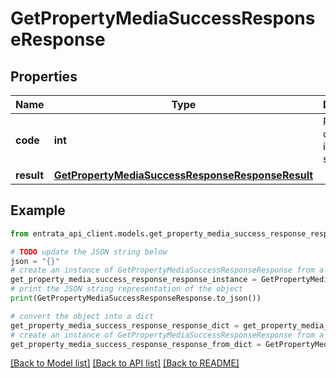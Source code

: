 # GetPropertyMediaSuccessResponseResponse


## Properties

Name | Type | Description | Notes
------------ | ------------- | ------------- | -------------
**code** | **int** | Response code indicating success | 
**result** | [**GetPropertyMediaSuccessResponseResponseResult**](GetPropertyMediaSuccessResponseResponseResult.md) |  | 

## Example

```python
from entrata_api_client.models.get_property_media_success_response_response import GetPropertyMediaSuccessResponseResponse

# TODO update the JSON string below
json = "{}"
# create an instance of GetPropertyMediaSuccessResponseResponse from a JSON string
get_property_media_success_response_response_instance = GetPropertyMediaSuccessResponseResponse.from_json(json)
# print the JSON string representation of the object
print(GetPropertyMediaSuccessResponseResponse.to_json())

# convert the object into a dict
get_property_media_success_response_response_dict = get_property_media_success_response_response_instance.to_dict()
# create an instance of GetPropertyMediaSuccessResponseResponse from a dict
get_property_media_success_response_response_from_dict = GetPropertyMediaSuccessResponseResponse.from_dict(get_property_media_success_response_response_dict)
```
[[Back to Model list]](../README.md#documentation-for-models) [[Back to API list]](../README.md#documentation-for-api-endpoints) [[Back to README]](../README.md)



